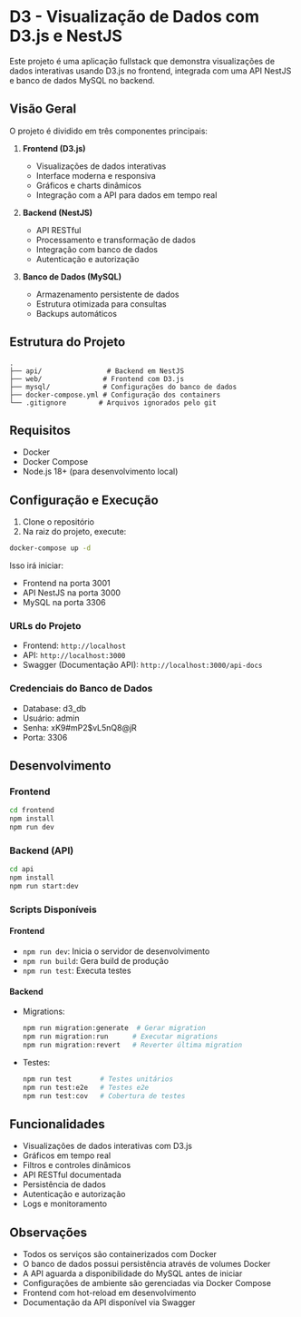 # D3 - Visualização de Dados com D3.js e NestJS

Este projeto é uma aplicação fullstack que demonstra visualizações de dados interativas usando D3.js no frontend, integrada com uma API NestJS e banco de dados MySQL no backend.

## Visão Geral

O projeto é dividido em três componentes principais:

1. **Frontend (D3.js)**
   - Visualizações de dados interativas
   - Interface moderna e responsiva
   - Gráficos e charts dinâmicos
   - Integração com a API para dados em tempo real

2. **Backend (NestJS)**
   - API RESTful
   - Processamento e transformação de dados
   - Integração com banco de dados
   - Autenticação e autorização

3. **Banco de Dados (MySQL)**
   - Armazenamento persistente de dados
   - Estrutura otimizada para consultas
   - Backups automáticos

## Estrutura do Projeto

```
.
├── api/                # Backend em NestJS
├── web/               # Frontend com D3.js
├── mysql/             # Configurações do banco de dados
├── docker-compose.yml # Configuração dos containers
└── .gitignore        # Arquivos ignorados pelo git
```

## Requisitos

- Docker
- Docker Compose
- Node.js 18+ (para desenvolvimento local)

## Configuração e Execução

1. Clone o repositório
2. Na raiz do projeto, execute:

```bash
docker-compose up -d
```

Isso irá iniciar:
- Frontend na porta 3001
- API NestJS na porta 3000
- MySQL na porta 3306

### URLs do Projeto

- Frontend: `http://localhost`
- API: `http://localhost:3000`
- Swagger (Documentação API): `http://localhost:3000/api-docs`

### Credenciais do Banco de Dados

- Database: d3_db
- Usuário: admin
- Senha: xK9#mP2$vL5nQ8@jR
- Porta: 3306

## Desenvolvimento

### Frontend

```bash
cd frontend
npm install
npm run dev
```

### Backend (API)

```bash
cd api
npm install
npm run start:dev
```

### Scripts Disponíveis

#### Frontend
- `npm run dev`: Inicia o servidor de desenvolvimento
- `npm run build`: Gera build de produção
- `npm run test`: Executa testes

#### Backend
- Migrations:
  ```bash
  npm run migration:generate  # Gerar migration
  npm run migration:run      # Executar migrations
  npm run migration:revert   # Reverter última migration
  ```

- Testes:
  ```bash
  npm run test       # Testes unitários
  npm run test:e2e   # Testes e2e
  npm run test:cov   # Cobertura de testes
  ```

## Funcionalidades

- Visualizações de dados interativas com D3.js
- Gráficos em tempo real
- Filtros e controles dinâmicos
- API RESTful documentada
- Persistência de dados
- Autenticação e autorização
- Logs e monitoramento

## Observações

- Todos os serviços são containerizados com Docker
- O banco de dados possui persistência através de volumes Docker
- A API aguarda a disponibilidade do MySQL antes de iniciar
- Configurações de ambiente são gerenciadas via Docker Compose
- Frontend com hot-reload em desenvolvimento
- Documentação da API disponível via Swagger
